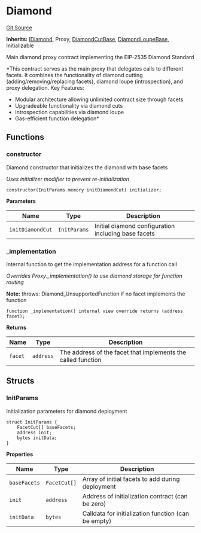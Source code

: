 # Diamond
[Git Source](https://github.com/capsign/protocol/blob/dfa6820124c5610a6bfa06329447dbae7c24bc0a/src/Diamonds/Diamond.sol)

**Inherits:**
[IDiamond](/src/Diamonds/IDiamond.sol/interface.IDiamond.md), Proxy, [DiamondCutBase](/src/Diamonds/facets/cut/DiamondCutBase.sol/abstract.DiamondCutBase.md), [DiamondLoupeBase](/src/Diamonds/facets/loupe/DiamondLoupeBase.sol/abstract.DiamondLoupeBase.md), Initializable

Main diamond proxy contract implementing the EIP-2535 Diamond Standard

*This contract serves as the main proxy that delegates calls to different facets.
It combines the functionality of diamond cutting (adding/removing/replacing facets),
diamond loupe (introspection), and proxy delegation.
Key Features:
- Modular architecture allowing unlimited contract size through facets
- Upgradeable functionality via diamond cuts
- Introspection capabilities via diamond loupe
- Gas-efficient function delegation*


## Functions
### constructor

Diamond constructor that initializes the diamond with base facets

*Uses initializer modifier to prevent re-initialization*


```solidity
constructor(InitParams memory initDiamondCut) initializer;
```
**Parameters**

|Name|Type|Description|
|----|----|-----------|
|`initDiamondCut`|`InitParams`|Initial diamond configuration including base facets|


### _implementation

Internal function to get the implementation address for a function call

*Overrides Proxy._implementation() to use diamond storage for function routing*

**Note:**
throws: Diamond_UnsupportedFunction if no facet implements the function


```solidity
function _implementation() internal view override returns (address facet);
```
**Returns**

|Name|Type|Description|
|----|----|-----------|
|`facet`|`address`|The address of the facet that implements the called function|


## Structs
### InitParams
Initialization parameters for diamond deployment


```solidity
struct InitParams {
    FacetCut[] baseFacets;
    address init;
    bytes initData;
}
```

**Properties**

|Name|Type|Description|
|----|----|-----------|
|`baseFacets`|`FacetCut[]`|Array of initial facets to add during deployment|
|`init`|`address`|Address of initialization contract (can be zero)|
|`initData`|`bytes`|Calldata for initialization function (can be empty)|


